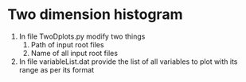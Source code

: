 # Two dimension histogram 

1. In file TwoDplots.py modify two things
	1. Path of input root files
	2. Name of all input root files
2. In file variableList.dat provide the list of all variables to plot with its range as per its format

